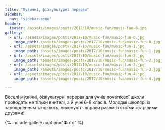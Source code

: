 ```yaml
---
title: "Музичні, фізкультурні перерви"
sidebar:
  nav: "sidebar-menu"
header:
  teaser: /assets/images/posts/2017/10/music-fun/music-fun-0.jpg
gallery:
  - url: /assets/images/posts/2017/10/music-fun/music-fun-0.jpg
    image_path: /assets/images/posts/2017/10/music-fun/music-fun-0.jpg
  - url: /assets/images/posts/2017/10/music-fun/music-fun-1.jpg
    image_path: /assets/images/posts/2017/10/music-fun/music-fun-1.jpg
  - url: /assets/images/posts/2017/10/music-fun/music-fun-2.jpg
    image_path: /assets/images/posts/2017/10/music-fun/music-fun-2.jpg
  - url: /assets/images/posts/2017/10/music-fun/music-fun-3.jpg
    image_path: /assets/images/posts/2017/10/music-fun/music-fun-3.jpg
  - url: /assets/images/posts/2017/10/music-fun/music-fun-4.jpg
    image_path: /assets/images/posts/2017/10/music-fun/music-fun-4.jpg

---
```


Веселі музичні, фізкультурні перерви для учнів початкової  школи проводять  не тільки вчителі, а й учні 6-8 класів. Молодші школярі із задоволенням танцюють, виконують вправи разом із своїми старшими друзями!

{% include gallery caption="Фото" %}
